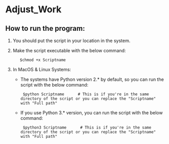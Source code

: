 # Adjust_Work

How to run the program:
-------------------------- 
1. You should put the script in your location in the system.

2. Make the script executable with the below command:

          $chmod +x Scriptname
    
3. In MacOS & Linux Systems: 

   - The systems have Python version 2.* by default, so you can run the script with the below command:
  
          $python Scriptname      # This is if you're in the same directory of the script or you can replace the "Scriptname" with "Full path"
      
   - If you use Python 3.* version, you can run the script with the below command:
  
          $python3 Scriptname      # This is if you're in the same directory of the script or you can replace the "Scriptname" with "Full path"
